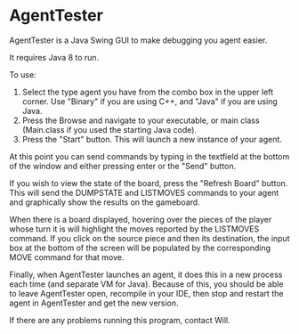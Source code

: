 # AgentTester

AgentTester is a Java Swing GUI to make debugging you agent easier.

It requires Java 8 to run.

To use:
1. Select the type agent you have from the combo box in the upper left corner. Use
   "Binary" if you are using C++, and "Java" if you are using Java.
2. Press the Browse and navigate to your executable, or main class (Main.class if
   you used the starting Java code).
3. Press the "Start" button. This will launch a new instance of your agent.

At this point you can send commands by typing in the textfield at the bottom of the
window and either pressing enter or the "Send" button.

If you wish to view the state of the board, press the "Refresh Board" button. This
will send the DUMPSTATE and LISTMOVES commands to your agent and graphically show
the results on the gameboard.

When there is a board displayed, hovering over the pieces of the player whose turn
it is will highlight the moves reported by the LISTMOVES command. If you click on
the source piece and then its destination, the input box at the bottom of the screen
will be populated by the corresponding MOVE command for that move.

Finally, when AgentTester launches an agent, it does this in a new process each time
(and separate VM for Java). Because of this, you should be able to leave AgentTester
open, recompile in your IDE, then stop and restart the agent in AgentTester and get
the new version.

If there are any problems running this program, contact Will.
